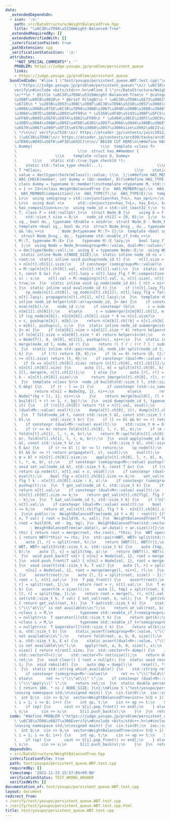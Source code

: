 ```yaml
---
data:
  _extendedDependsOn:
  - icon: ':x:'
    path: src/DataStructure/WeightBalancedTree.hpp
    title: "\u6C38\u7D9A\u5316Weight-Balanced-Tree"
  _extendedRequiredBy: []
  _extendedVerifiedWith: []
  _isVerificationFailed: true
  _pathExtension: cpp
  _verificationStatusIcon: ':x:'
  attributes:
    '*NOT_SPECIAL_COMMENTS*': ''
    PROBLEM: https://judge.yosupo.jp/problem/persistent_queue
    links:
    - https://judge.yosupo.jp/problem/persistent_queue
  bundledCode: "#line 1 \"test/yosupo/persistent_queue.WBT.test.cpp\"\n#define PROBLEM\
    \ \"https://judge.yosupo.jp/problem/persistent_queue\"\n// \u6C38\u7D9A\u6027\u306E\
    verify\n#include <bits/stdc++.h>\n#line 3 \"src/DataStructure/WeightBalancedTree.hpp\"\
    \n/**\n * @title \u6C38\u7D9A\u5316Weight-Balanced-Tree\n * @category \u30C7\u30FC\
    \u30BF\u69CB\u9020\n * @brief O(logN)\n * \u6C38\u7D9A\u5E73\u8861\u4E8C\u5206\
    \u6728\n * \u203B\u3053\u308C\u306F\u6C38\u7D9A\u5316\u3057\u3066\u307E\u3059\uFF08\
    \u9006\u306B\u975E\u6C38\u7D9A\u306B\u3067\u304D\u308B\u3088\u3046\u306B\u3057\
    \u3066\u307E\u305B\u3093\uFF09\n * \u5358\u4F4D\u5143\u306F\u5FC5\u8981\u306A\u3057\
    \uFF08\u9045\u5EF6\u5074\u3082\uFF09\n * \u5404\u30CE\u30FC\u30C9\u304C\u8449\u306E\
    \u30B5\u30A4\u30BA\u3092\u4FDD\u6301\u3057\u3066\u3044\u308B\u306E\u3067mapping\u95A2\
    \u6570\u3067\u306F\u5F15\u6570\u3068\u3057\u3066size\u3092\u6E21\u305B\u308B\n\
    \ */\n\n// verify\u7528:\n// https://atcoder.jp/contests/joisc2012/tasks/joisc2012_copypaste\
    \ (\u6C38\u7D9A)\n// https://atcoder.jp/contests/arc030/tasks/arc030_4 (\u6C38\
    \u7D9A\u9045\u5EF6\u4F1D\u642C)\n\n// BEGIN CUT HERE\n\n#define HAS_CHECK(member,\
    \ Dummy)                              \\\n  template <class T>               \
    \                           \\\n  struct has_##member {                      \
    \                 \\\n    template <class U, Dummy>                          \
    \       \\\n    static std::true_type check(U *);                         \\\n\
    \    static std::false_type check(...);                        \\\n    static\
    \ T *mClass;                                         \\\n    static const bool\
    \ value = decltype(check(mClass))::value; \\\n  };\n#define HAS_MEMBER(member)\
    \ HAS_CHECK(member, int dummy = (&U::member, 0))\n#define HAS_TYPE(member) HAS_CHECK(member,\
    \ class dummy = typename U::member)\n\ntemplate <typename M, std::size_t NODE_SIZE\
    \ = 1 << 23>\nclass WeightBalancedTree {\n  HAS_MEMBER(op);\n  HAS_MEMBER(mapping);\n\
    \  HAS_MEMBER(composition);\n  HAS_TYPE(T);\n  HAS_TYPE(E);\n  template <class\
    \ L>\n  using semigroup = std::conjunction<has_T<L>, has_op<L>>;\n  template <class\
    \ L>\n  using dual =\n      std::conjunction<has_T<L>, has_E<L>, has_mapping<L>,\
    \ has_composition<L>>;\n  using node_id = std::int_least32_t;\n  template <class\
    \ T, class F = std::nullptr_t>\n  struct Node_B {\n    using E = F;\n    T val;\n\
    \    std::size_t size = 0;\n    node_id ch[2] = {0, 0};\n  };\n  template <bool\
    \ sg_, bool du_, typename tEnable = void>\n  struct Node_D : Node_B<M> {};\n \
    \ template <bool sg_, bool du_>\n  struct Node_D<sg_, du_, typename std::enable_if_t<sg_\
    \ && !du_>>\n      : Node_B<typename M::T> {};\n  template <bool sg_, bool du_>\n\
    \  struct Node_D<sg_, du_, typename std::enable_if_t<du_>>\n      : Node_B<typename\
    \ M::T, typename M::E> {\n    typename M::E lazy;\n    bool lazy_flg = false;\n\
    \  };\n  using Node = Node_D<semigroup<M>::value, dual<M>::value>;\n  using T\
    \ = decltype(Node::val);\n  using E = typename Node::E;\n  using WBT = WeightBalancedTree;\n\
    \  static inline Node n[NODE_SIZE];\n  static inline node_id ni = 1;\n  node_id\
    \ root;\n  static inline void pushup(node_id t) {\n    n[t].size = n[n[t].ch[0]].size\
    \ + n[n[t].ch[1]].size;\n    if constexpr (semigroup<M>::value)\n      n[t].val\
    \ = M::op(n[n[t].ch[0]].val, n[n[t].ch[1]].val);\n  }\n  static inline void propagate(node_id\
    \ t, const E &x) {\n    n[t].lazy = n[t].lazy_flg ? M::composition(n[t].lazy,\
    \ x) : x;\n    n[t].val = M::mapping(n[t].val, x, n[t].size), n[t].lazy_flg =\
    \ true;\n  }\n  static inline void cp_node(node_id &t) { n[t = ni++] = Node(n[t]);\
    \ }\n  static inline void eval(node_id t) {\n    if (!n[t].lazy_flg) return;\n\
    \    cp_node(n[t].ch[0]), cp_node(n[t].ch[1]), n[t].lazy_flg = false;\n    propagate(n[t].ch[0],\
    \ n[t].lazy), propagate(n[t].ch[1], n[t].lazy);\n  }\n  template <bool b>\n  static\
    \ inline node_id helper(std::array<node_id, 2> &m) {\n    if constexpr (dual<M>::value)\
    \ eval(m[b]);\n    node_id c;\n    if constexpr (b)\n      c = submerge({m[0],\
    \ n[m[1]].ch[0]});\n    else\n      c = submerge({n[m[0]].ch[1], m[1]});\n   \
    \ if (cp_node(m[b]), n[n[m[b]].ch[b]].size * 4 >= n[c].size)\n      return n[m[b]].ch[!b]\
    \ = c, pushup(m[b]), m[b];\n    return n[m[b]].ch[!b] = n[c].ch[b], pushup(n[c].ch[b]\
    \ = m[b]), pushup(c), c;\n  }\n  static inline node_id submerge(std::array<node_id,\
    \ 2> m) {\n    if (n[m[0]].size > n[m[1]].size * 4) return helper<0>(m);\n   \
    \ if (n[m[1]].size > n[m[0]].size * 4) return helper<1>(m);\n    return n[ni]\
    \ = Node{T(), 0, {m[0], m[1]}}, pushup(ni), ni++;\n  }\n  static inline node_id\
    \ merge(node_id l, node_id r) {\n    return !l ? r : (!r ? l : submerge({l, r}));\n\
    \  }\n  static inline std::pair<node_id, node_id> split(node_id t, std::size_t\
    \ k) {\n    if (!t) return {0, 0};\n    if (k == 0) return {0, t};\n    if (k\
    \ >= n[t].size) return {t, 0};\n    if constexpr (dual<M>::value) eval(t);\n \
    \   if (k == n[n[t].ch[0]].size) return {n[t].ch[0], n[t].ch[1]};\n    if (k <\
    \ n[n[t].ch[0]].size) {\n      auto [ll, m] = split(n[t].ch[0], k);\n      return\
    \ {ll, merge(m, n[t].ch[1])};\n    } else {\n      auto [rl, rr] = split(n[t].ch[1],\
    \ k - n[n[t].ch[0]].size);\n      return {merge(n[t].ch[0], rl), rr};\n    }\n\
    \  }\n  template <class S>\n  node_id build(std::size_t l, std::size_t r, const\
    \ S &bg) {\n    if (r - l == 1) {\n      if constexpr (std::is_same_v<S, T>)\n\
    \        return n[ni] = Node{bg, 1}, ni++;\n      else\n        return n[ni] =\
    \ Node{*(bg + l), 1}, ni++;\n    }\n    return merge(build(l, (l + r) >> 1, bg),\
    \ build((l + r) >> 1, r, bg));\n  }\n  void dump(node_id t, typename std::vector<T>::iterator\
    \ it) {\n    if (!n[t].ch[0]) return *it = n[t].val, void();\n    if constexpr\
    \ (dual<M>::value) eval(t);\n    dump(n[t].ch[0], it), dump(n[t].ch[1], it + n[n[t].ch[0]].size);\n\
    \  }\n  T fold(node_id t, const std::size_t &l, const std::size_t &r, std::size_t\
    \ bl,\n         std::size_t br) {\n    if (l <= bl && br <= r) return n[t].val;\n\
    \    if constexpr (dual<M>::value) eval(t);\n    std::size_t m = bl + n[n[t].ch[0]].size;\n\
    \    if (r <= m) return fold(n[t].ch[0], l, r, bl, m);\n    if (m <= l) return\
    \ fold(n[t].ch[1], l, r, m, br);\n    return M::op(fold(n[t].ch[0], l, r, bl,\
    \ m), fold(n[t].ch[1], l, r, m, br));\n  }\n  void apply(node_id &t, const std::size_t\
    \ &l, const std::size_t &r,\n             std::size_t bl, std::size_t br, const\
    \ E &x) {\n    if (r <= bl || br <= l) return;\n    cp_node(t);\n    if (l <=\
    \ bl && br <= r) return propagate(t, x), void();\n    eval(t);\n    std::size_t\
    \ m = bl + n[n[t].ch[0]].size;\n    apply(n[t].ch[0], l, r, bl, m, x), apply(n[t].ch[1],\
    \ l, r, m, br, x);\n    if constexpr (semigroup<M>::value) pushup(t);\n  }\n \
    \ void set_val(node_id &t, std::size_t k, const T &x) {\n    if (!n[t].ch[0])\
    \ return cp_node(t), n[t].val = x, void();\n    if constexpr (dual<M>::value)\
    \ eval(t);\n    bool flg = n[n[t].ch[0]].size <= k;\n    set_val(n[t].ch[flg],\
    \ flg ? k - n[n[t].ch[0]].size : k, x);\n    if constexpr (semigroup<M>::value)\
    \ pushup(t);\n  }\n  T get_val(node_id t, std::size_t k) {\n    if (!n[t].ch[0])\
    \ return n[t].val;\n    if constexpr (dual<M>::value) eval(t);\n    bool flg =\
    \ n[n[t].ch[0]].size <= k;\n    return get_val(n[t].ch[flg], flg ? k - n[n[t].ch[0]].size\
    \ : k);\n  }\n  T &at_val(node_id t, std::size_t k) {\n    if (!n[t].ch[0]) return\
    \ n[t].val;\n    if constexpr (dual<M>::value) eval(t);\n    bool flg = n[n[t].ch[0]].size\
    \ <= k;\n    return at_val(n[t].ch[flg], flg ? k - n[n[t].ch[0]].size : k);\n\
    \  }\n\n public:\n  WeightBalancedTree(node_id t = 0) : root(t) {}\n  WeightBalancedTree(std::size_t\
    \ n, T val) { root = build(0, n, val); }\n  WeightBalancedTree(T *bg, T *ed) {\
    \ root = build(0, ed - bg, bg); }\n  WeightBalancedTree(std::vector<T> &ar)\n\
    \      : WeightBalancedTree(ar.data(), ar.data() + ar.size()){};\n  WBT &operator+=(WBT\
    \ rhs) { return root = merge(root, rhs.root), *this; }\n  WBT operator+(WBT rhs)\
    \ { return WBT(*this) += rhs; }\n  std::pair<WBT, WBT> split(std::size_t k) {\n\
    \    auto [l, r] = split(root, k);\n    return {WBT(l), WBT(r)};\n  }\n  std::tuple<WBT,\
    \ WBT, WBT> split3(std::size_t a, std::size_t b) {\n    auto [tmp, r] = split(root,\
    \ b);\n    auto [l, c] = split(tmp, a);\n    return {WBT(l), WBT(c), WBT(r)};\n\
    \  }\n  void push_back(T val) { n[ni] = Node{val, 1}, root = merge(root, ni++);\
    \ }\n  void push_front(T val) { n[ni] = Node{val, 1}, root = merge(ni++, root);\
    \ }\n  void insert(std::size_t k, T val) {\n    auto [l, r] = split(root, k);\n\
    \    n[ni] = Node{val, 1}, root = merge(merge(l, ni++), r);\n  }\n  T pop_back()\
    \ {\n    assert(root);\n    auto [l, t] = split(root, size() - 1);\n    return\
    \ root = l, n[t].val;\n  }\n  T pop_front() {\n    assert(root);\n    auto [t,\
    \ r] = split(root, 1);\n    return root = r, n[t].val;\n  }\n  T erase(std::size_t\
    \ k) {\n    assert(k < size());\n    auto [l, tmp] = split(root, k);\n    auto\
    \ [t, r] = split(tmp, 1);\n    return root = merge(l, r), n[t].val;\n  }\n  void\
    \ set(std::size_t k, T val) { set_val(root, k, val); }\n  T get(std::size_t k)\
    \ { return get_val(root, k); }\n  T &at(std::size_t k) {\n    static_assert(!semigroup<M>::value,\
    \ \"\\\"at\\\" is not available\\n\");\n    return at_val(root, k);\n  }\n  template\
    \ <class L = M,\n            typename std::enable_if_t<semigroup<L>::value> *\
    \ = nullptr>\n  T operator[](std::size_t k) {\n    return get(k);\n  }\n  template\
    \ <class L = M,\n            typename std::enable_if_t<!semigroup<L>::value> *\
    \ = nullptr>\n  T &operator[](std::size_t k) {\n    return at(k);\n  }\n  T fold(std::size_t\
    \ a, std::size_t b) {\n    static_assert(semigroup<M>::value, \"\\\"fold\\\" is\
    \ not available\\n\");\n    return fold(root, a, b, 0, size());\n  }\n  void apply(std::size_t\
    \ a, std::size_t b, E x) {\n    static_assert(dual<M>::value, \"\\\"apply\\\"\
    \ is not available\\n\");\n    apply(root, a, b, 0, size(), x);\n  }\n  std::size_t\
    \ size() { return n[root].size; }\n  std::vector<T> dump() {\n    if (!root) return\
    \ std::vector<T>();\n    std::vector<T> ret(size());\n    return dump(root, ret.begin()),\
    \ ret;\n  }\n  void clear() { root = nullptr; }\n  static void reset() { ni =\
    \ 1; }\n  void rebuild() {\n    auto dmp = dump();\n    reset(), *this = WBT(dmp);\n\
    \  }\n  static std::string which_available() {\n    std::string ret = \"\";\n\
    \    if constexpr (semigroup<M>::value)\n      ret += \"\\\"fold\\\" \";\n   \
    \ else\n      ret += \"\\\"at\\\" \";\n    if constexpr (dual<M>::value) ret +=\
    \ \"\\\"apply\\\" \";\n    return ret;\n  }\n  static double percentage_used()\
    \ { return 100. * ni / NODE_SIZE; }\n};\n#line 5 \"test/yosupo/persistent_queue.WBT.test.cpp\"\
    \nusing namespace std;\n\nsigned main() {\n  cin.tie(0);\n  ios::sync_with_stdio(0);\n\
    \  int Q;\n  cin >> Q;\n  vector<WeightBalancedTree<int>> S(Q + 1);\n  for (int\
    \ i = 1; i <= Q; i++) {\n    int op, t;\n    cin >> op >> t;\n    S[i] = S[++t];\n\
    \    if (op) {\n      cout << S[i].pop_front() << endl;\n    } else {\n      int\
    \ x;\n      cin >> x;\n      S[i].push_back(x);\n    }\n  }\n  return 0;\n}\n"
  code: "#define PROBLEM \"https://judge.yosupo.jp/problem/persistent_queue\"\n//\
    \ \u6C38\u7D9A\u6027\u306Everify\n#include <bits/stdc++.h>\n#include \"src/DataStructure/WeightBalancedTree.hpp\"\
    \nusing namespace std;\n\nsigned main() {\n  cin.tie(0);\n  ios::sync_with_stdio(0);\n\
    \  int Q;\n  cin >> Q;\n  vector<WeightBalancedTree<int>> S(Q + 1);\n  for (int\
    \ i = 1; i <= Q; i++) {\n    int op, t;\n    cin >> op >> t;\n    S[i] = S[++t];\n\
    \    if (op) {\n      cout << S[i].pop_front() << endl;\n    } else {\n      int\
    \ x;\n      cin >> x;\n      S[i].push_back(x);\n    }\n  }\n  return 0;\n}"
  dependsOn:
  - src/DataStructure/WeightBalancedTree.hpp
  isVerificationFile: true
  path: test/yosupo/persistent_queue.WBT.test.cpp
  requiredBy: []
  timestamp: '2021-11-23 15:57:05+09:00'
  verificationStatus: TEST_WRONG_ANSWER
  verifiedWith: []
documentation_of: test/yosupo/persistent_queue.WBT.test.cpp
layout: document
redirect_from:
- /verify/test/yosupo/persistent_queue.WBT.test.cpp
- /verify/test/yosupo/persistent_queue.WBT.test.cpp.html
title: test/yosupo/persistent_queue.WBT.test.cpp
---
```

